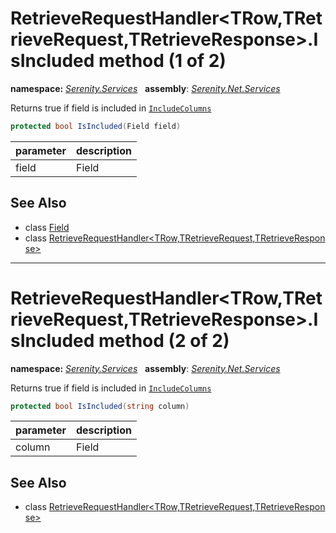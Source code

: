 # RetrieveRequestHandler&lt;TRow,TRetrieveRequest,TRetrieveResponse&gt;.IsIncluded method (1 of 2)
**namespace:** *[Serenity.Services](../../README.md#serenity.services-namespace)*   **assembly**: *[Serenity.Net.Services](../../README.md)*

Returns true if field is included in [`IncludeColumns`](../RetrieveRequest/IncludeColumns.md)

```csharp
protected bool IsIncluded(Field field)
```

| parameter | description |
| --- | --- |
| field | Field |

## See Also

* class [Field](../Serenity.Net.Entity/../../Serenity.Data/Field.md)
* class [RetrieveRequestHandler&lt;TRow,TRetrieveRequest,TRetrieveResponse&gt;](../RetrieveRequestHandler-3.md)

---

# RetrieveRequestHandler&lt;TRow,TRetrieveRequest,TRetrieveResponse&gt;.IsIncluded method (2 of 2)
**namespace:** *[Serenity.Services](../../README.md#serenity.services-namespace)*   **assembly**: *[Serenity.Net.Services](../../README.md)*

Returns true if field is included in [`IncludeColumns`](../RetrieveRequest/IncludeColumns.md)

```csharp
protected bool IsIncluded(string column)
```

| parameter | description |
| --- | --- |
| column | Field |

## See Also

* class [RetrieveRequestHandler&lt;TRow,TRetrieveRequest,TRetrieveResponse&gt;](../RetrieveRequestHandler-3.md)